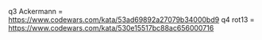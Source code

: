 q3 Ackermann = https://www.codewars.com/kata/53ad69892a27079b34000bd9
q4 rot13 = https://www.codewars.com/kata/530e15517bc88ac656000716
